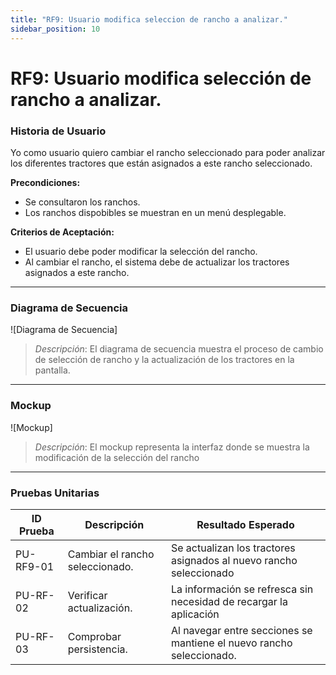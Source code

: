 ```yaml
---
title: "RF9: Usuario modifica seleccion de rancho a analizar."  
sidebar_position: 10
---
```


# RF9: Usuario modifica selección de rancho a analizar.

### Historia de Usuario

Yo como usuario quiero cambiar el rancho seleccionado para poder analizar los diferentes tractores que están asignados a este rancho seleccionado.

  **Precondiciones:**
  - Se consultaron los ranchos.
  - Los ranchos dispobibles se muestran en un menú desplegable.

  **Criterios de Aceptación:**
  - El usuario debe poder modificar la selección del rancho.
  - Al cambiar el rancho, el sistema debe de actualizar los tractores asignados a este rancho.

---

### Diagrama de Secuencia

![Diagrama de Secuencia] 

> *Descripción*: El diagrama de secuencia muestra el proceso de cambio de selección de rancho y la actualización de los tractores en la pantalla.

---

### Mockup

![Mockup]

> *Descripción*: El mockup representa la interfaz donde se muestra la modificación de la selección del rancho

---

### Pruebas Unitarias 
| ID Prueba | Descripción | Resultado Esperado |
|-----------|-------------|--------------------|
|PU-RF9-01|Cambiar el rancho seleccionado.|Se actualizan los tractores asignados al nuevo rancho seleccionado|
|PU-RF-02|Verificar actualización.|La información se refresca sin necesidad de recargar la aplicación|
|PU-RF-03|Comprobar persistencia.|Al navegar entre secciones se mantiene el nuevo rancho seleccionado.|